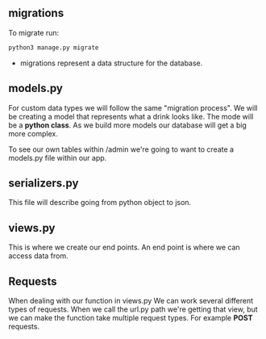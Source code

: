 ## migrations
To migrate run:

```bash
python3 manage.py migrate
```
* migrations represent a data structure for the database.

## models.py
For custom data types we will follow the same "migration process". We will be creating a model that represents what a drink looks like. The mode will be a **python class**. As we build more models our database will get a big more complex.

To see our own tables within /admin we're going to want to create a models.py file within our app.

## serializers.py
This file will describe going from python object to json.

## views.py
This is where we create our end points. An end point is where we can access data from.

## Requests
When dealing with our function in views.py We can work several different types of requests. When we call the url.py path we're getting that view, but we can make the function take multiple request types. For example **POST** requests.